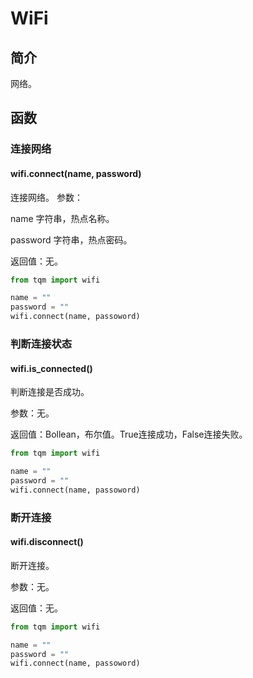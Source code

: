 # WiFi

## 简介

网络。

## 函数

### 连接网络

#### wifi.connect(name, password)

连接网络。
参数：

name 字符串，热点名称。

password 字符串，热点密码。

返回值：无。

```py
from tqm import wifi

name = ""
password = "" 
wifi.connect(name, passoword)

```

### 判断连接状态

#### wifi.is_connected()

判断连接是否成功。

参数：无。

返回值：Bollean，布尔值。True连接成功，False连接失败。

```py
from tqm import wifi

name = ""
password = "" 
wifi.connect(name, passoword)
```

### 断开连接

#### wifi.disconnect()

断开连接。

参数：无。

返回值：无。

```py
from tqm import wifi

name = ""
password = "" 
wifi.connect(name, passoword)
```
